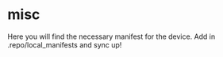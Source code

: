 # misc
Here you will find the necessary manifest for the device.
Add in .repo/local_manifests and sync up!
